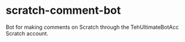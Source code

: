 # scratch-comment-bot

Bot for making comments on Scratch through the TehUltimateBotAcc Scratch account.

